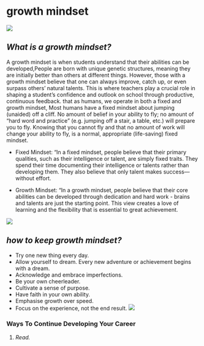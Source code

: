 # **growth mindset**
![](https://its.bconglobal.com/Portals/2/Images/resources-images/white-paper-2002/growth%20mindset%201.jpg?ver=2020-10-16-024745-400)
## *What is a growth mindset?*
A growth mindset is when students understand that their abilities can be developed,People are born with unique genetic structures, meaning they are initially better than others at different things. However, those with a growth mindset believe that one can always improve, catch up, or even surpass others’ natural talents. 
This is where teachers play a crucial role in shaping a student’s confidence and outlook on school through productive, continuous feedback. 
that as humans, we operate in both a fixed and growth mindset, Most humans have a fixed mindset about jumping (unaided) off a cliff. 
 No amount of belief in your ability to fly; no amount of “hard word and practice” (e.g. jumping off a stair, a table, etc.) will prepare you to fly.
 Knowing that you cannot fly and that no amount of work will change your ability to fly, is a normal, appropriate (life-saving) fixed mindset.
 
 * Fixed Mindset: “In a fixed mindset, people believe that their primary qualities, such as their intelligence or talent, are simply fixed traits. They spend their time documenting their intelligence or talents rather than developing them. They also believe that only talent makes success—without effort.

* Growth Mindset: “In a growth mindset, people believe that their core abilities can be developed through dedication and hard work - brains and talents are just the starting point. This view creates a love of learning and the flexibility that is essential to great achievement.

![](https://i2.wp.com/atlassianblog.wpengine.com/wp-content/uploads/NewGrowthMindset2.png?resize=768%2C960&ssl=1)

## *how to keep growth mindset?*
- Try one new thing every day. 
- Allow yourself to dream. Every new adventure or achievement begins with a dream. 
- Acknowledge and embrace imperfections. 
- Be your own cheerleader. 
- Cultivate a sense of purpose.
- Have faith in your own ability. 
- Emphasise growth over speed. 
- Focus on the experience, not the end result.
![](https://rgslearning.files.wordpress.com/2014/09/growth-mindset-1.jpg)
### **Ways To Continue Developing Your Career**
1. *Read.*
